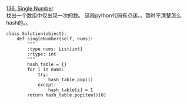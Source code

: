 [136. Single Number](https://leetcode.com/problems/single-number/description/)<br>
找出一个数组中仅出现一次的数。
这段python代码有点迷。。暂时不清楚怎么hash的。。
```
class Solution(object):
    def singleNumber(self, nums):
        """
        :type nums: List[int]
        :rtype: int
        """
        hash_table = {}
        for i in nums:
            try:
                hash_table.pop(i)
            except:
                hash_table[i] = 1
        return hash_table.popitem()[0]
```